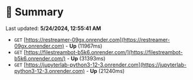 # 📖 Summary
Last updated: **5/24/2024, 12:55:41 AM**

- `GET` [https://restreamer-09gx.onrender.com](https://restreamer-09gx.onrender.com) - **Up** (11967ms)
- `GET` [https://filestreambot-b5k6.onrender.com/](https://filestreambot-b5k6.onrender.com/) - **Up** (31393ms)
- `GET` [https://jupyterlab-python3-12-3.onrender.com](https://jupyterlab-python3-12-3.onrender.com) - **Up** (21240ms)
